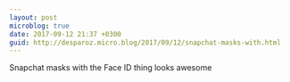 ```yaml
---
layout: post
microblog: true
date: 2017-09-12 21:37 +0300
guid: http://desparoz.micro.blog/2017/09/12/snapchat-masks-with.html
---
```

Snapchat masks with the Face ID thing looks awesome
